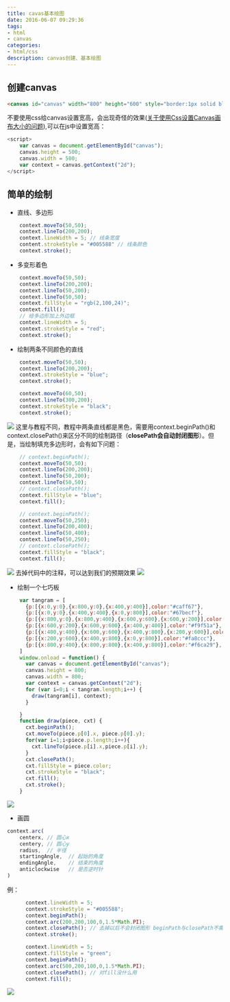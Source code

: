 ```yaml
---
title: cavas基本绘图
date: 2016-06-07 09:29:36
tags:
- html
- canvas
categories:
- html/css
description: canvas创建、基本绘图
---
```


## 创建canvas
```html
<canvas id="canvas" width="800" height="600" style="border:1px solid black;margin:10px auto;display:block;"></canvas>
```
不要使用css给canvas设置宽高，会出现奇怪的效果([关于使用Css设置Canvas画布大小的问题](http://wangxiaalwy.blog.163.com/blog/static/1552508182013106112418455/)),可以在js中设置宽高：
```javascript
<script>
    var canvas = document.getElementById("canvas");
    canvas.height = 500;
    canvas.width = 500;
    var context = canvas.getContext("2d");
</script>
```
## 简单的绘制
* 直线、多边形

```javascript
    context.moveTo(50,50);
    context.lineTo(200,200);
    context.lineWidth = 5; // 线条宽度
    content.strokeStyle = "#005588" // 线条颜色
    context.stroke();
```

* 多变形着色

```javascript
    context.moveTo(50,50);
    context.lineTo(200,200);
    context.lineTo(50,200);
    context.lineTo(50,50);
    context.fillStyle = "rgb(2,100,24)";
    context.fill();
    // 给多边形加上外边框
    context.lineWidth = 5;
    context.strokeStyle = "red";
    context.stroke();
```

* 绘制两条不同颜色的直线

```javascript
    context.moveTo(50,50);
    context.lineTo(200,200);
    context.strokeStyle = "blue";
    context.stroke();

    context.moveTo(60,50);
    context.lineTo(300,200);
    context.strokeStyle = "black";
    context.stroke();
```
![](canvas-basis/canvas-1-1.png)
这里与教程不同，教程中两条直线都是黑色，需要用context.beginPath()和context.closePath()来区分不同的绘制路径（**closePath会自动封闭图形**）。但是，当绘制填充多边形时，会有如下问题：
```javascript
	// context.beginPath();
    context.moveTo(50,50);
    context.lineTo(200,200);
    context.lineTo(50,200);
    context.lineTo(50,50);
    // context.closePath();
    context.fillStyle = "blue";
    context.fill();

	// context.beginPath();
    context.moveTo(50,250);
    context.lineTo(200,400);
    context.lineTo(50,400);
    context.lineTo(50,250);
    // context.closePath();
    context.fillStyle = "black";
    context.fill();
```
![](canvas-basis/canvas-1-2-1.png)
去掉代码中的注释，可以达到我们的预期效果
![](canvas-basis/canvas-1-2-2.png)

* 绘制一个七巧板
```javascript
    var tangram = [
      {p:[{x:0,y:0},{x:800,y:0},{x:400,y:400}],color:"#caff67"},
      {p:[{x:0,y:0},{x:400,y:400},{x:0,y:800}],color:"#67becf"},
      {p:[{x:800,y:0},{x:800,y:400},{x:600,y:600},{x:600,y:200}],color:"#ef3d61"},
      {p:[{x:600,y:200},{x:600,y:600},{x:400,y:400}],color:"#f9f51a"},
      {p:[{x:400,y:400},{x:600,y:600},{x:400,y:800},{x:200,y:600}],color:"#a594c0"},
      {p:[{x:200,y:600},{x:400,y:800},{x:0,y:800}],color:"#fa8ccc"},
      {p:[{x:800,y:400},{x:800,y:800},{x:400,y:800}],color:"#f6ca29"},
    ]
    window.onload = function() {
      var canvas = document.getElementById("canvas");
      canvas.height = 800;
      canvas.width = 800;
      var context = canvas.getContext("2d");
      for (var i=0;i < tangram.length;i++) {
        draw(tangram[i], context);
      }

    }
    function draw(piece, cxt) {
      cxt.beginPath();
      cxt.moveTo(piece.p[0].x, piece.p[0].y);
      for(var i=1;i<piece.p.length;i++){
        cxt.lineTo(piece.p[i].x,piece.p[i].y);
      }
      cxt.closePath();
      cxt.fillStyle = piece.color;
      cxt.strokeStyle = "black";
      cxt.fill();
      cxt.stroke();
    }
```
![](canvas-basis/canvas-1-3.png)

* 画圆
```javascript
context.arc(
	centerx, // 圆心x
    centery, // 圆心y
    radius,  // 半径
    startingAngle,  // 起始的角度
    endingAngle,    // 结束的角度
    anticlockwise   // 是否逆时针
)
```
例：
```javascript
      context.lineWidth = 5;
      context.strokeStyle = "#005588";
      context.beginPath();
      context.arc(200,200,100,0,1.5*Math.PI);
      context.closePath(); // 去掉以后不会封闭图形 beginPath与closePath不需要成对出现
      context.stroke();

      context.lineWidth = 5;
      context.fillStyle = "green";
      context.beginPath();
      context.arc(500,200,100,0,1.5*Math.PI);
      context.closePath(); // 对fill没什么用 
      context.fill();
```
![](canvas-basis/canvas-1-4.png)